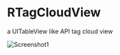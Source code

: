 RTagCloudView
=============

a UITableView like API tag cloud view

![Screenshot1](http://dl.dropbox.com/u/46239535/RSlideView/iOS%20%E6%A8%A1%E6%8B%9F%E5%99%A8%E5%B1%8F%E5%B9%95%E5%BF%AB%E7%85%A7%E2%80%9C2012-4-17%20%E4%B8%8A%E5%8D%8812.35.24%E2%80%9D.png)
